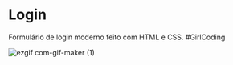 # Login
 Formulário de login moderno feito com HTML e CSS.
 #GirlCoding
 
![ezgif com-gif-maker (1)](https://user-images.githubusercontent.com/66601480/119558531-e2dfae80-bd77-11eb-8b87-e248a95944b8.gif)

